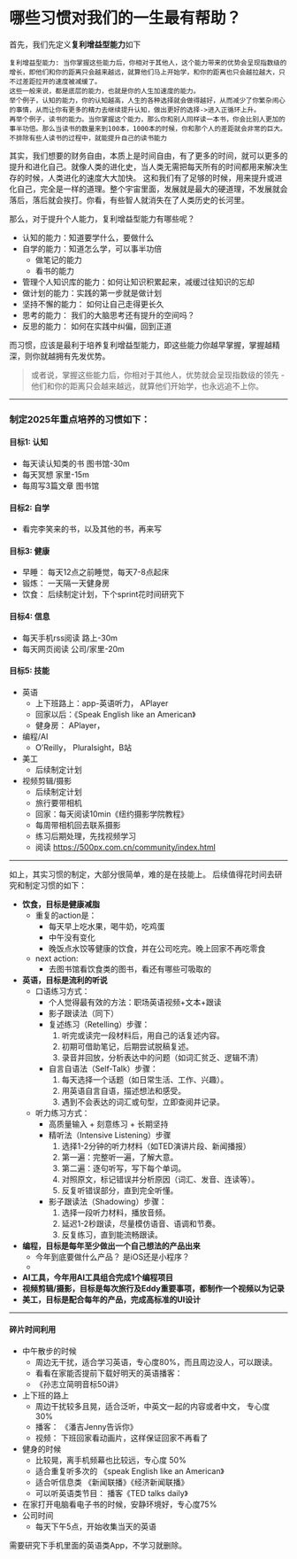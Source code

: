 # 哪些习惯对我们的一生最有帮助？

首先，我们先定义**复利增益型能力**如下
```
复利增益型能力: 当你掌握这些能力后，你相对于其他人，这个能力带来的优势会呈现指数级的增长，即他们和你的距离只会越来越远，就算他们马上开始学，和你的距离也只会越拉越大，只不过差距拉开的速度被减缓了。
这些一般来说，都是底层的能力，也就是你的人生加速度的能力。
举个例子，认知的能力，你的认知越高，人生的各种选择就会做得越好，从而减少了你繁杂闹心的事情，从而让你有更多的精力去继续提升认知，做出更好的选择->进入正循环上升。
再举个例子，读书的能力。当你掌握这个能力，那么你和别人同样读一本书，你会比别人更加的事半功倍。那么当读书的数量来到100本，1000本的时候，你和那个人的差距就会非常的巨大。不排除有些人读书的过程中，就能提升自己的读书能力
```

其实，我们想要的财务自由，本质上是时间自由，有了更多的时间，就可以更多的提升和进化自己。就像人类的进化史，当人类无需把每天所有的时间都用来解决生存的时候，人类进化的速度大大加快。 这和我们有了足够的时候，用来提升或进化自己，完全是一样的道理。整个宇宙里面，发展就是最大的硬道理，不发展就会落后，落后就会挨打。你看，有些智人就消失在了人类历史的长河里。

那么，对于提升个人能力，复利增益型能力有哪些呢？
- 认知的能力：知道要学什么，要做什么
- 自学的能力：知道怎么学，可以事半功倍
    - 做笔记的能力
    - 看书的能力
- 管理个人知识库的能力：如何让知识积累起来，减缓过往知识的忘却
- 做计划的能力：实践的第一步就是做计划
- 坚持不懈的能力： 如何让自己走得更长久
- 思考的能力： 我们的大脑思考还有提升的空间吗？
- 反思的能力： 如何在实践中纠偏，回到正道

而习惯，应该是最利于培养复利增益型能力，即这些能力你越早掌握，掌握越精深，则你就越拥有先发优势。
> 或者说，掌握这些能力后，你相对于其他人，优势就会呈现指数级的领先 - 他们和你的距离只会越来越远，就算他们开始学，也永远追不上你。

---
### 制定2025年重点培养的习惯如下：

#### 目标1: 认知
- 每天读认知类的书 图书馆-30m 
- 每天冥想 家里-15m
- 每周写3篇文章 图书馆

#### 目标2: 自学
- 看完李笑来的书，以及其他的书，再来写

#### 目标3: 健康
- 早睡： 每天12点之前睡觉，每天7-8点起床
- 锻炼： 一天隔一天健身房
- 饮食： 后续制定计划，下个sprint花时间研究下

#### 目标4: 信息
- 每天手机rss阅读 路上-30m
- 每天网页阅读 公司/家里-20m

#### 目标5: 技能
- 英语
    - 上下班路上：app-英语听力， APlayer
    - 回家以后：《Speak English like an American》
    - 健身房： APlayer，
- 编程/AI
    - O’Reilly， Pluralsight，B站  
- 美工
    - 后续制定计划
- 视频剪辑/摄影
    - 后续制定计划
    - 旅行要带相机
    - 回家：每天阅读10min《纽约摄影学院教程》
    - 每周带相机回去联系摄影
    - 练习后期处理，先找视频学习
    - 阅读 https://500px.com.cn/community/index.html 


---
如上，其实习惯的制定，大部分很简单，难的是在技能上。
后续值得花时间去研究和制定习惯的如下：
- **饮食，目标是健康减脂**
    - 重复的action是：
        - 每天早上吃水果，喝牛奶，吃鸡蛋
        - 中午没有变化
        - 晚饭点水饺等健康的饮食，并在公司吃完。晚上回家不再吃零食
    - next action:
        - 去图书馆看饮食类的图书，看还有哪些可吸取的
- **英语，目标是流利的听说**
    - 口语练习方式：
        - 个人觉得最有效的方法：职场英语视频+文本+跟读
        - 影子跟读法（同下）
        - 复述练习（Retelling）步骤：
            1. 听完或读完一段材料后，用自己的话复述内容。
            2. 初期可借助笔记，后期尝试脱稿复述。
            3. 录音并回放，分析表达中的问题（如词汇贫乏、逻辑不清）
        - 自言自语法（Self-Talk）步骤：
            1. 每天选择一个话题（如日常生活、工作、兴趣）。
            2. 用英语自言自语，描述想法和感受。
            3. 遇到不会表达的词汇或句型，立即查阅并记录。
    - 听力练习方式：
        - 高质量输入 + 刻意练习 + 长期坚持
        - 精听法（Intensive Listening）步骤
            1. 选择1-2分钟的听力材料（如TED演讲片段、新闻播报）
            2. 第一遍：完整听一遍，了解大意。
            3. 第二遍：逐句听写，写下每个单词。
            4. 对照原文，标记错误并分析原因（词汇、发音、连读等）。
            5. 反复听错误部分，直到完全听懂。
        - 影子跟读法（Shadowing）步骤：
            1. 选择一段听力材料，播放音频。
            2. 延迟1-2秒跟读，尽量模仿语音、语调和节奏。
            3. 反复练习，直到能流畅跟读。
- **编程，目标是每年至少做出一个自己想法的产品出来**
    - 今年到底要做什么产品？ 是iOS还是小程序？
    - 
- **AI工具，今年用AI工具组合完成1个编程项目**
- **视频剪辑/摄影，目标是每次旅行及Eddy重要事项，都制作一个视频以为记录**
- **美工，目标是配合每年的产品，完成高标准的UI设计**

---
#### 碎片时间利用
- 中午散步的时候
    - 周边无干扰，适合学习英语，专心度80%，而且周边没人，可以跟读。
    - 看看在家能否提前下载好明天的英语播客：
    - 《孙志立简明音标50讲》
- 上下班的路上
    - 周边干扰较多且晃，适合泛听，中英文一起的内容或者中文， 专心度 30%
    - 播客： 《潘吉Jenny告诉你》
    - 视频： 下班回家看动画片，这样保证回家不再看了
- 健身的时候
    - 比较晃，离手机频幕也比较远，专心度 50%
    - 适合重复听多次的 《speak English like an American》
    - 适合听信息类 《新闻联播》《经济新闻联播》
    - 可以听英语类节目： 播客《TED talks daily》
- 在家打开电脑看电子书的时候，安静环境好，专心度75%
- 公司时间
    - 每天下午5点，开始收集当天的英语

需要研究下手机里面的英语类App，不学习就删除。